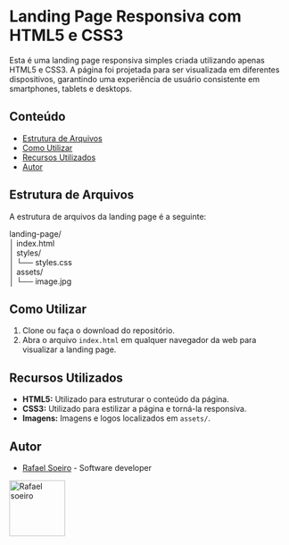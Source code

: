 # Landing Page Responsiva com HTML5 e CSS3

Esta é uma landing page responsiva simples criada utilizando apenas HTML5 e CSS3. A página foi projetada para ser visualizada em diferentes dispositivos, garantindo uma experiência de usuário consistente em smartphones, tablets e desktops.

## Conteúdo

- [Estrutura de Arquivos](#estrutura-de-arquivos)
- [Como Utilizar](#como-utilizar)
- [Recursos Utilizados](#recursos-utilizados)
- [Autor](#autor)

## Estrutura de Arquivos

A estrutura de arquivos da landing page é a seguinte:

landing-page/ <br>
│ index.html<br>
│ styles/<br>
│ └── styles.css<br>
│ assets/<br>
│ └── image.jpg</br>



## Como Utilizar

1. Clone ou faça o download do repositório.
2. Abra o arquivo `index.html` em qualquer navegador da web para visualizar a landing page.

## Recursos Utilizados

- **HTML5:** Utilizado para estruturar o conteúdo da página.
- **CSS3:** Utilizado para estilizar a página e torná-la responsiva.
- **Imagens:** Imagens e logos localizados em `assets/`.

## Autor

- [Rafael Soeiro](https://github.com/rafaelsoeiro) - Software developer

<img alt="Rafael soeiro" title="Rafael Soeiro" src="https://avatars.githubusercontent.com/u/103294767?v=4" height="100" width="100" />

